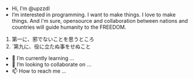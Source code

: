 - Hi, I’m @upzzdl
- I’m interested in programming. I want to make things. I love to make things. And i'm sure, opensource and collaboration between nations and countries will guide humanity to the FREEDOM.
1. 第一に、邪でないことを思うところ
9. `第九に、役に立たぬ事をせぬこと

- 🌱 I’m currently learning ...
- 💞️ I’m looking to collaborate on ...
- 📫 How to reach me ...

<!---
upzzdl/upzzdl is a ✨ special ✨ repository because its `README.md` (this file) appears on your GitHub profile.
You can click the Preview link to take a look at your changes.
--->
